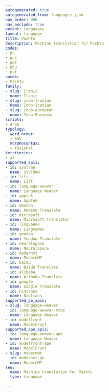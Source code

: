 ```yaml
---
autogenerated: true
autogenerated_from: languages.json
nav_order: 986
nav_exclude: true
parent: Languages
layout: language
title: Pashto
description: Machine translation for Pashto
codes:
- ps
- pus
- pbt
- pbu
- pst
names:
- Pashto
family:
- slug: iranic
  name: Iranic
- slug: indo-iranian
  name: Indo-Iranian
- slug: indo-european
  name: Indo-European
scripts:
- Arab
typology:
  word_order:
  - SOV
  morphosyntax:
  - fusional
territories:
- af
supported_apis:
- id: systran
  name: SYSTRAN
- id: lilt
  name: Lilt
- id: language-weaver
  name: Language Weaver
- id: apptek
  name: AppTek
- id: amazon
  name: Amazon Translate
- id: microsoft
  name: Microsoft Translator
- id: lingvanex
  name: LingvaNex
- id: youdao
  name: Youdao Translate
- id: neuralspace
  name: NeuralSpace
- id: modernmt
  name: ModernMT
- id: baidu
  name: Baidu Translate
- id: alibaba
  name: Alibaba Translate
- id: google
  name: Google Translate
- id: niutrans
  name: Niutrans
supported_qe_apis:
- slug: language-weaver
  id: language-weaver-mtqe
  name: Language Weaver
- id: modelfront
  name: ModelFront
supported_ape_apis:
- id: language-weaver-ape
  name: Language Weaver
- id: modelfront-ape
  name: ModelFront
- slug: modernmt
  id: modernmt-qe
  name: ModernMT
seo:
  name: Machine translation for Pashto
  type: Language

---
```


